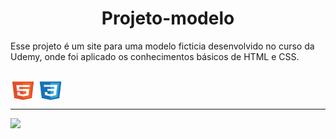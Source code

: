 <h1 align="center">
Projeto-modelo
</h1>

<p>Esse projeto é um site para uma modelo ficticia desenvolvido no curso da Udemy, onde foi aplicado os conhecimentos básicos de HTML e CSS.</P>

<div style="display: inline_block"><br>
  <img align="center" alt="Rafa-HTML" height="30" width="40" src="https://raw.githubusercontent.com/devicons/devicon/master/icons/html5/html5-original.svg">
  <img align="center" alt="Rafa-CSS" height="30" width="40" src="https://raw.githubusercontent.com/devicons/devicon/master/icons/css3/css3-original.svg">
 </div>
 
 <hr>
 
 <div>
  <div>
  <img src="https://user-images.githubusercontent.com/87542593/213309507-ccaabbb6-120f-46c8-9fc6-e1f134af37c0.jpeg"/ width="700px">
  </div>
 </div>


